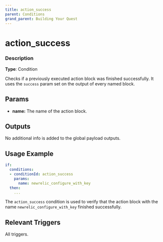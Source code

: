 ```yaml
---
title: action_success
parent: Conditions
grand_parent: Building Your Quest
---
```


# action_success

### Description

**Type**: Condition

Checks if a previously executed action block was finished successfully. It uses the `success` param set on the output of every named block.

## Params

- **name:** The name of the action block.

## Outputs

No additional info is added to the global payload outputs.

## Usage Example

```yaml
if:
  conditions:
  - conditionId: action_success
    params:
      name: newrelic_configure_with_key
  then: 
    ...
```

The `action_success` condition is used to verify that the action block with the name `newrelic_configure_with_key` finished successfully.

## Relevant Triggers

All triggers.